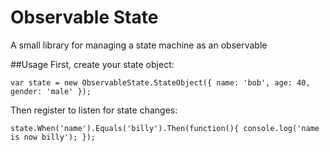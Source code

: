 # Observable State
A small library for managing a state machine as an observable

##Usage
First, create your state object:

```
var state = new ObservableState.StateObject({ name: 'bob', age: 40, gender: 'male' });
```

Then register to listen for state changes:

```
state.When('name').Equals('billy').Then(function(){ console.log('name is now billy'); });
```
